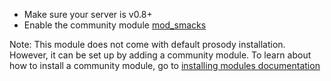 * Make sure your server is v0.8+
* Enable the community module [mod\_smacks](https://modules.prosody.im/mod_smacks)

Note: This module does not come with default prosody installation.
However, it can be set up by adding a community module.
To learn about how to install a community module, go to [installing modules documentation](https://prosody.im/doc/installing_modules)
